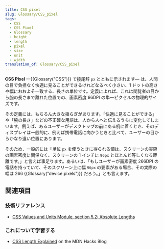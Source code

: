 ```yaml
---
title: CSS pixel
slug: Glossary/CSS_pixel
tags:
  - CSS
  - CSS Pixel
  - Glossary
  - height
  - length
  - pixel
  - size
  - unit
  - width
translation_of: Glossary/CSS_pixel
---
```

<p><strong>CSS Pixel</strong> —{{Glossary("CSS")}} で接尾辞 <code>px</code> とともに示されます— は、人間の目で負担なく快適に見ることができるけれどなるべく小さい、1 ドットの高さや幅におおよそ一致する、長さの単位です。定義によれば、これは閲覧者の目から腕の長さまで離れた位置での、画素密度 96DPI の単一ピクセルの物理的サイズです。</p>

<p>その定義には、もちろん大きな揺らぎがあります。「快適に見ることができる」や「腕の長さ」などの不正確な用語は、人から人へと伝えるうちに変化してしまいます。例えば、あるユーザーがデスクトップの前にある机に着くとき、そのディスプレイは一般的に、例えば携帯電話に向かうときと比べて、ユーザーの目からかなり遠い位置にあります。</p>

<p>そのため、一般的には「単位 <code>px</code> を使うときに得られる値は、スクリーンの実際の画素密度に関係なく、スクリーンの 1 インチに <code>96px</code> とほとんど等しくなる距離です。」と言えば事足ります。あるいは、「もしユーザーが画素密度 266DPI の電話を持っていて、そのスクリーン上に幅 <code>96px</code> の要素がある場合、その実際の幅は 266 {{Glossary("device pixels")}} だろう。」とも言えます。</p>

<h2 id="Learn_more" name="Learn_more">関連項目</h2>

<h3 id="Technical_reference" name="Technical_reference">技術リファレンス</h3>

<ul>
 <li><a href="https://drafts.csswg.org/css-values-3/#absolute-lengths">CSS Values and Units Module, section 5.2: Absolute Lengths</a></li>
</ul>

<h3 id="Learn_about_it" name="Learn_about_it">これについて学習する</h3>

<ul>
 <li><a href="https://hacks.mozilla.org/2013/09/css-length-explained/">CSS Length Explained</a> on the MDN Hacks Blog</li>
</ul>
